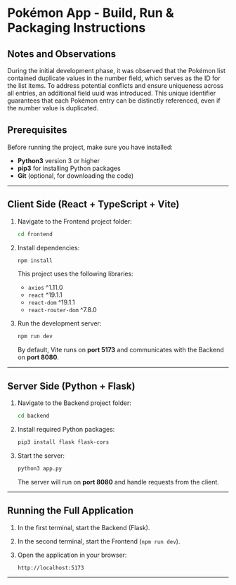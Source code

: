 # Pokémon App - Build, Run & Packaging Instructions


## Notes and Observations

During the initial development phase, it was observed that the Pokémon list contained duplicate values in the number field, which serves as the ID for the list items. To address potential conflicts and ensure uniqueness across all entries, an additional field uuid was introduced. This unique identifier guarantees that each Pokémon entry can be distinctly referenced, even if the number value is duplicated.

## Prerequisites

Before running the project, make sure you have installed:

* **Python3** version 3 or higher
* **pip3** for installing Python packages
* **Git** (optional, for downloading the code)

---

## Client Side (React + TypeScript + Vite)

1. Navigate to the Frontend project folder:

   ```bash
   cd frontend
   ```

2. Install dependencies:

   ```bash
   npm install
   ```

   This project uses the following libraries:

   * `axios` ^1.11.0
   * `react` ^19.1.1
   * `react-dom` ^19.1.1
   * `react-router-dom` ^7.8.0

3. Run the development server:

   ```bash
   npm run dev
   ```

   By default, Vite runs on **port 5173** and communicates with the Backend on **port 8080**.

---

## Server Side (Python + Flask)

1. Navigate to the Backend project folder:

   ```bash
   cd backend
   ```

2. Install required Python packages:

   ```bash
   pip3 install flask flask-cors
   ```

3. Start the server:

   ```bash
   python3 app.py
   ```

   The server will run on **port 8080** and handle requests from the client.

---

## Running the Full Application

1. In the first terminal, start the Backend (Flask).
2. In the second terminal, start the Frontend (`npm run dev`).
3. Open the application in your browser:

   ```
   http://localhost:5173
   ```

---

